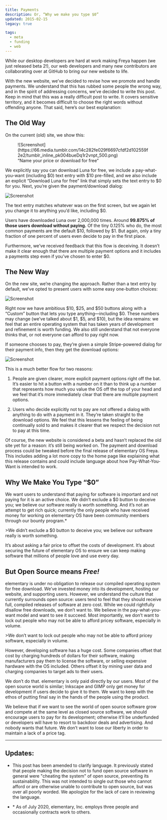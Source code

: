 ```yaml
---
title: Payments
description: Or, “Why we make you type $0”
updated: 2015-02-15
legacy: true

tags:
  - meta
  - funding
  - web
---
```


While our desktop developers are hard at work making Freya happen (we just released beta 2!), our web developers and many new contributors are collaborating over at GitHub to bring our new website to life.

With the new website, we’ve decided to revise how we promote and handle payments. We understand that this has rubbed some people the wrong way, and in the spirit of addressing concerns, we’ve decided to write this post. Keep in mind that this was a really difficult post to write. It covers sensitive territory, and it becomes difficult to choose the right words without offending anyone. That said, here’s our best explanation:

## The Old Way

On the current (old) site, we show this:

<figure markdown="1">
![Screenshot](https://66.media.tumblr.com/14c282fe029f6697cfdf2d102559f2e2/tumblr_inline_pk004bueDq1r2vnpt_500.png)
<figcaption>“Name your price or download for free”</figcaption>
</figure>

We explicitly say you can download Luna for free, we include a pay-what-you-want (including $0) text entry with $10 pre-filled, and we also include an explicit “Download Luna for free” link that simply sets the text entry to $0 for you. Next, you’re given the payment/download dialog:

![Screenshot](https://66.media.tumblr.com/7e5a1787f06c555be4c220177b6cf6cf/tumblr_inline_pk004bPHbz1r2vnpt_500.png)

The text entry matches whatever was on the first screen, but we again let you change it to anything you’d like, including $0.

Users have downloaded Luna over 2,000,000 times. Around **99.875% of those users download without paying.** Of the tiny 0.125% who do, the most common payments are the default $10, followed by $1. But again, only a tiny fraction of one percent of users even decide to pay in the first place.

Furthermore, we’ve received feedback that this flow is deceiving. It doesn’t make it clear enough that there are multiple payment options and it includes a payments step even if you’ve chosen to enter $0.

## The New Way

On the new site, we’re changing the approach. Rather than a text entry by default, we’ve opted to present users with some easy one-button choices:

![Screenshot](https://66.media.tumblr.com/c4c407cb1e1e72a15a7f79c8e4fab162/tumblr_inline_pk004b2fUT1r2vnpt_500.png)

Right now we have ambitious $10, $25, and $50 buttons along with a “Custom” button that lets you type anything—including $0. These numbers may change (we’ve talked about $1, $5, and $10), but the idea remains: we feel that an entire operating system that has taken years of development and refinement is worth funding. We also still understand that not everyone thinks that, or not everyone can afford to pay right now.

If someone chooses to pay, they’re given a simple Stripe-powered dialog for their payment info, then they get the download options:

![Screenshot](https://66.media.tumblr.com/eeebb9d507dd5e9c71c6795cb7493fce/tumblr_inline_pk004c40B31r2vnpt_500.png)

This is a much better flow for two reasons:

1. People are given clearer, more explicit payment options right off the bat. It’s easier to hit a button with a number on it than to think up a number that represents how much you value the OS off the top of your head and we feel that it’s more immediately clear that there are multiple payment options.

2. Users who decide explicitly not to pay are not offered a dialog with anything to do with a payment in it. They’re taken straight to the download options. We feel that this lessens the feeling of being continually sold to and makes it clearer that we respect the decision not to pay at this time.

Of course, the new website is considered a beta and hasn’t replaced the old site yet for a reason: it’s still being worked on. The payment and download process could be tweaked before the final release of elementary OS Freya. This includes adding a lot more copy to the home page like explaining what this release contains and could include language about how Pay-What-You-Want is intended to work.

## Why We Make You Type “$0”

We want users to understand that paying for software is important and not paying for it is an active choice. We didn’t exclude a $0 button to deceive you; we believe our software really is worth something. And it’s not an attempt to get rich quick; currently the only people who have received money for working on elementary OS have been community members through our bounty program.*

<aside markdown="1">
>We didn’t exclude a $0 button to deceive you; we believe our software really is worth something.
</aside>

It’s about asking a fair price to offset the costs of development. It’s about securing the future of elementary OS to ensure we can keep making software that millions of people love and use every day.

## But Open Source means _Free!_

elementary is under no obligation to release our compiled operating system for free download. We’ve invested money into its development, hosting our website, and supporting users. However, we understand the culture that currently surrounds open source: users tend to feel that they should receive full, compiled releases of software at zero cost. While we could rightfully disallow free downloads, we don’t want to. We believe in the pay-what-you-want model and want to see it succeed. Most importantly, we don’t want to lock out people who may not be able to afford pricey software, especially in volume.

<aside markdown="1">
>We don’t want to lock out people who may not be able to afford pricey software, especially in volume.
</aside>

However, developing software has a huge cost. Some companies offset that cost by charging hundreds of dollars for their software, making manufacturers pay them to license the software, or selling expensive hardware with the OS included. Others offset it by mining user data and charging companies to target ads to their users.

We don’t do that. elementary is only paid directly by our users. Most of the open source world is similar; Inkscape and GIMP only get money for development if users decide to give it to them. We want to keep with the ethos of putting final say in the hands of the people using the product.

We believe that if we want to see the world of open source software grow and compete at the same level as closed source software, we should encourage users to pay for its development; otherwise it’ll be underfunded or developers will have to resort to backdoor deals and advertising. And nobody wants that future. We don’t want to lose our liberty in order to maintain a lack of a price tag.

---

## Updates:

- This post has been amended to clarify language. It previously stated that people making the decision not to fund open source software in general were "cheating the system" of open source, preventing its sustainability. This was not intended to single out those who cannot afford or are otherwise unable to contribute to open source, but was over all poorly worded. We apologize for the lack of care in reviewing the language.

- \* As of July 2020, elementary, Inc. employs three people and occasionally contracts work to others.
